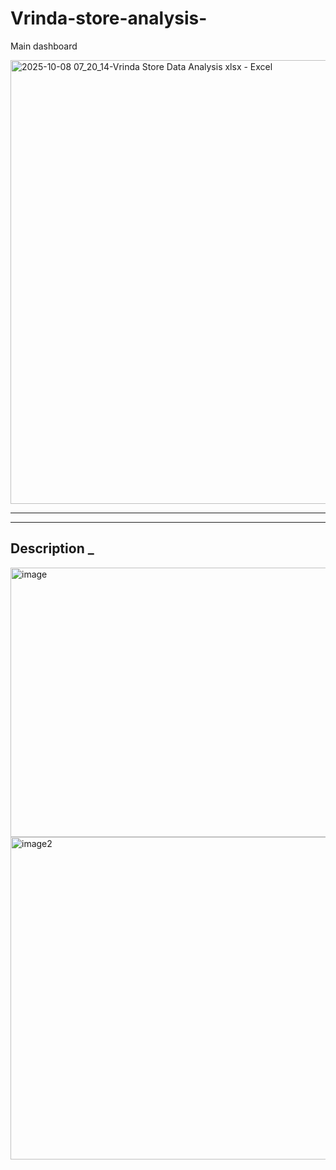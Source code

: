 # Vrinda-store-analysis-

   Main dashboard


<img width="1455" height="710" alt="2025-10-08 07_20_14-Vrinda Store Data Analysis xlsx - Excel" src="https://github.com/user-attachments/assets/dc0017ac-383c-489f-bf6d-26aef4e5a9b5" />


---
--- 

## Description _ 

<p>
<img width="950" height="431" alt="image" src="https://github.com/user-attachments/assets/5cb409cd-4fed-4996-b6d7-d4106911ec12" />
<img width="1105" height="516" alt="image2" src="https://github.com/user-attachments/assets/ce5058d9-b713-4969-b91e-4186a61afa89" />
   
</p>

